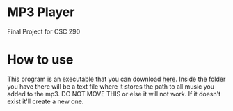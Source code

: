 # MP3 Player
Final Project for CSC 290

# How to use
This program is an executable that you can download [here](google.com).
Inside the folder you have there will be a text file where it stores the path
to all music you added to the mp3. DO NOT MOVE THIS or else it will not work. If it doesn't
exist it'll create a new one.